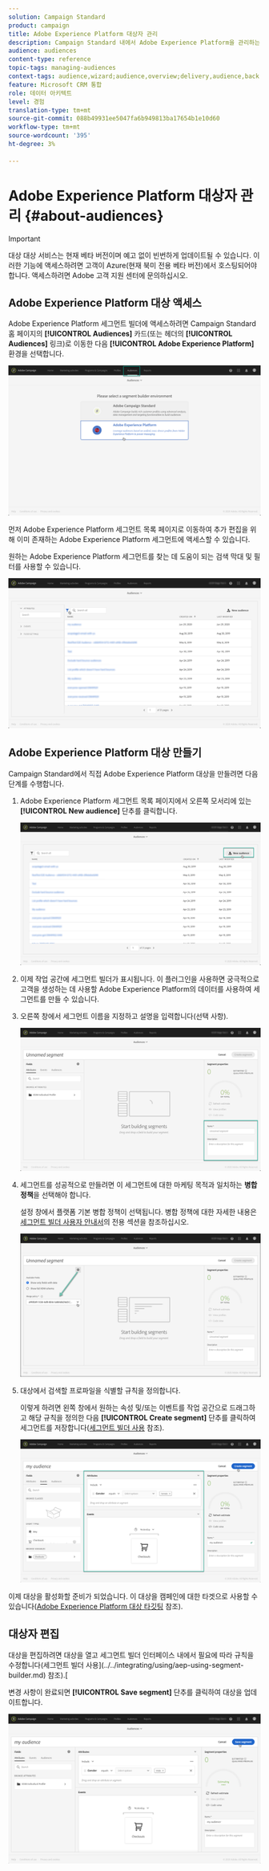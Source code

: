 ```yaml
---
solution: Campaign Standard
product: campaign
title: Adobe Experience Platform 대상자 관리
description: Campaign Standard 내에서 Adobe Experience Platform을 관리하는 방법을 알아봅니다.
audience: audiences
content-type: reference
topic-tags: managing-audiences
context-tags: audience,wizard;audience,overview;delivery,audience,back
feature: Microsoft CRM 통합
role: 데이터 아키텍트
level: 경험
translation-type: tm+mt
source-git-commit: 088b49931ee5047fa6b949813ba17654b1e10d60
workflow-type: tm+mt
source-wordcount: '395'
ht-degree: 3%

---
```



# Adobe Experience Platform 대상자 관리 {#about-audiences}

>[!IMPORTANT]
>
>대상 대상 서비스는 현재 베타 버전이며 예고 없이 빈번하게 업데이트될 수 있습니다. 이러한 기능에 액세스하려면 고객이 Azure(현재 북미 전용 베타 버전)에서 호스팅되어야 합니다. 액세스하려면 Adobe 고객 지원 센터에 문의하십시오.

## Adobe Experience Platform 대상 액세스

Adobe Experience Platform 세그먼트 빌더에 액세스하려면 Campaign Standard 홈 페이지의 **[!UICONTROL Audiences]** 카드(또는 헤더의 **[!UICONTROL Audiences]** 링크)로 이동한 다음 **[!UICONTROL Adobe Experience Platform]** 환경을 선택합니다.

![](assets/aep_audiences_access.png)

먼저 Adobe Experience Platform 세그먼트 목록 페이지로 이동하여 추가 편집을 위해 이미 존재하는 Adobe Experience Platform 세그먼트에 액세스할 수 있습니다.

원하는 Adobe Experience Platform 세그먼트를 찾는 데 도움이 되는 검색 막대 및 필터를 사용할 수 있습니다.

![](assets/aep_audiences_list.png)

## Adobe Experience Platform 대상 만들기

Campaign Standard에서 직접 Adobe Experience Platform 대상을 만들려면 다음 단계를 수행합니다.

1. Adobe Experience Platform 세그먼트 목록 페이지에서 오른쪽 모서리에 있는 **[!UICONTROL New audience]** 단추를 클릭합니다.

   ![](assets/aep_audiences_creation_create.png)

1. 이제 작업 공간에 세그먼트 빌더가 표시됩니다. 이 플러그인을 사용하면 궁극적으로 고객을 생성하는 데 사용할 Adobe Experience Platform의 데이터를 사용하여 세그먼트를 만들 수 있습니다.

1. 오른쪽 창에서 세그먼트 이름을 지정하고 설명을 입력합니다(선택 사항).

   ![](assets/aep_audiences_creation_edit_name.png)

1. 세그먼트를 성공적으로 만들려면 이 세그먼트에 대한 마케팅 목적과 일치하는 **병합 정책**&#x200B;을 선택해야 합니다.

   설정 창에서 플랫폼 기본 병합 정책이 선택됩니다. 병합 정책에 대한 자세한 내용은 [세그먼트 빌더 사용자 안내서](https://docs.adobe.com/content/help/en/experience-platform/segmentation/ui/overview.html)의 전용 섹션을 참조하십시오.

   ![](assets/aep_audiences_mergepolicy.png)

1. 대상에서 검색할 프로파일을 식별할 규칙을 정의합니다.

   이렇게 하려면 왼쪽 창에서 원하는 속성 및/또는 이벤트를 작업 공간으로 드래그하고 해당 규칙을 정의한 다음 **[!UICONTROL Create segment]** 단추를 클릭하여 세그먼트를 저장합니다([세그먼트 빌더 사용](../../integrating/using/aep-using-segment-builder.md) 참조).

   ![](assets/aep_audiences_creation_query.png)

이제 대상을 활성화할 준비가 되었습니다. 이 대상을 캠페인에 대한 타겟으로 사용할 수 있습니다([Adobe Experience Platform 대상 타깃팅](../../integrating/using/aep-targeting-audiences.md) 참조).

## 대상자 편집

대상을 편집하려면 대상을 열고 세그먼트 빌더 인터페이스 내에서 필요에 따라 규칙을 수정합니다(세그먼트 빌더 사용](../../integrating/using/aep-using-segment-builder.md) 참조).[

변경 사항이 완료되면 **[!UICONTROL Save segment]** 단추를 클릭하여 대상을 업데이트합니다.

![](assets/aep_audiences_editing.png)
